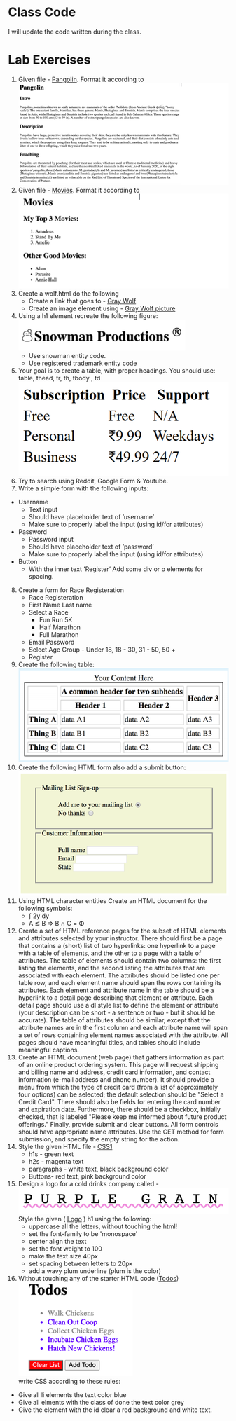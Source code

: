 # Class Code
I will update the code written during the class.

# Lab Exercises 
1. Given file - [Pangolin](files/pangolin.html). Format it according to ![Pangolin Output](images/04_pangolin.png)
2. Given file - [Movies](files/movies.html). Format it according to <br> ![Movies output](images/06_movies.png)
3. Create a wolf.html do the following
   - Create a link that goes to - [Gray Wolf](https://en.wikipedia.org/wiki/Wolf)
   - Create an image element using - [Gray Wolf picture](https://upload.wikimedia.org/wikipedia/commons/6/68/Eurasian_wolf_2.jpg)
4. Using a h1 element recreate the following figure:<br> ![Snowman](images/10_snowman.png)
   - Use snowman entity code.
   - Use registered trademark entity code
5. Your goal is to create a table, with proper headings. You should use: table, thead, tr, th, tbody , td ![Tables](images/11_tables.png)
6. Try to search using Reddit, Google Form & Youtube.
7. Write a simple form with the following inputs:
  - Username
    - Text input
    - Should have placeholder text of ’username’
    - Make sure to properly label the input (using id/for attributes)
  - Password
    - Password input
    - Should have placeholder text of ’password’
    - Make sure to properly label the input (using id/for attributes)
  - Button
    - With the inner text ’Register’
   Add some div or p elements for spacing.
8. Create a form for Race Registeration
    - Race Registeration
    - First Name  Last name
    - Select a Race
      - Fun Run 5K
      - Half Marathon
      - Full Marathon
    - Email    Password
    - Select Age Group - Under 18, 18 - 30, 31 - 50, 50 +
    - Register
9. Create the following table:<br> ![Table](images/table-1.png)
10. Create the following HTML form also add a submit button: <br> ![Table](images/form-1.png)
11. Using HTML character entities Create an HTML document for the following symbols:
    - &#8747; 2y dy
    - A &#8806; B &rArr; B &#8745; C = &Phi;
12. Create a set of HTML reference pages for the subset of HTML elements and attributes selected by your instructor. There should first be a page that contains a (short) list of two hyperlinks: one hyperlink to a page with a table of elements, and the other to a page with a table of attributes. The table of elements should contain two columns: the first listing the elements, and the second listing the attributes that are associated with each element. The attributes should be listed one per table row, and each element name should span the rows containing its attributes. Each element and attribute name in the table should be a hyperlink to a detail page describing that element or attribute. Each detail page should use a dl style list to define the element or attribute (your description can be short - a sentence or two - but it should be accurate). The table of attributes should be similar, except that the attribute names are in the first column and each attribute name will span a set of rows containing element names associated with the attribute. All pages should have meaningful titles, and tables should include meaningful captions.
13. Create an HTML document (web page) that gathers information as part of an online product ordering system. This page will request shipping and billing name and address, credit card information, and contact information (e-mail address and phone number). It should provide a menu from which the type of credit card (from a list of approximately four options) can be selected; the default selection should be "Select a Credit Card". There should also be fields for entering the card number and expiration date. Furthermore, there should be a checkbox, initially checked, that is labeled "Please keep me informed about future product offerings." Finally, provide submit and clear buttons. All form controls should have appropriate name attributes. Use the GET method for form submission, and specify the empty string for the action.
13. Style the given HTML file - [CSS1](files/css1.html)
    - h1s - green text
    - h2s - magenta text
    - paragraphs - white text, black background color
    - Buttons- red text, pink background color
14. Design a logo for a cold drinks company called - ![Purple Grain logo](images/1_logo.png)
 Style the given ( [Logo](files/logo.html) ) h1 using the following:
    - uppercase all the letters, without touching the html!
    - set the font-family to be 'monospace'
    - center align the text
    - set the font weight to 100
    - make the text size 40px
    - set spacing between letters to 20px
    - add a wavy plum underline (plum is the color)
15. Without touching any of the starter HTML code ([Todos](files/todos.html)) <br>
    ![Todos](images/12_basicex.png)  <br>
   write CSS according to these rules:
 - Give all li elements the text color blue
 - Give all elments with the class of done the text color grey
 - Give the element with the id clear a red background and white text.
							

